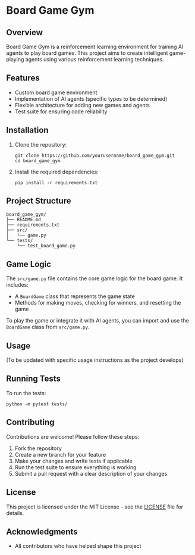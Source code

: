 # Board Game Gym

## Overview

Board Game Gym is a reinforcement learning environment for training AI agents to play board games. This project aims to create intelligent game-playing agents using various reinforcement learning techniques.

## Features

- Custom board game environment
- Implementation of AI agents (specific types to be determined)
- Flexible architecture for adding new games and agents
- Test suite for ensuring code reliability

## Installation

1. Clone the repository:
   ```
   git clone https://github.com/yourusername/board_game_gym.git
   cd board_game_gym
   ```

2. Install the required dependencies:
   ```
   pip install -r requirements.txt
   ```

## Project Structure

```
board_game_gym/
├── README.md
├── requirements.txt
├── src/
│   └── game.py
└── tests/
    └── test_board_game.py
```

## Game Logic

The `src/game.py` file contains the core game logic for the board game. It includes:

- A `BoardGame` class that represents the game state
- Methods for making moves, checking for winners, and resetting the game

To play the game or integrate it with AI agents, you can import and use the `BoardGame` class from `src/game.py`.

## Usage

(To be updated with specific usage instructions as the project develops)

## Running Tests

To run the tests:

```
python -m pytest tests/
```

## Contributing

Contributions are welcome! Please follow these steps:

1. Fork the repository
2. Create a new branch for your feature
3. Make your changes and write tests if applicable
4. Run the test suite to ensure everything is working
5. Submit a pull request with a clear description of your changes

## License

This project is licensed under the MIT License - see the [LICENSE](LICENSE) file for details.

## Acknowledgments

- All contributors who have helped shape this project
